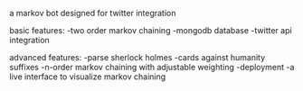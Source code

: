 a markov bot designed for twitter integration

basic features:
-two order markov chaining
-mongodb database
-twitter api integration

advanced features:
-parse sherlock holmes
-cards against humanity suffixes
-n-order markov chaining with adjustable weighting
-deployment
-a live interface to visualize markov chaining